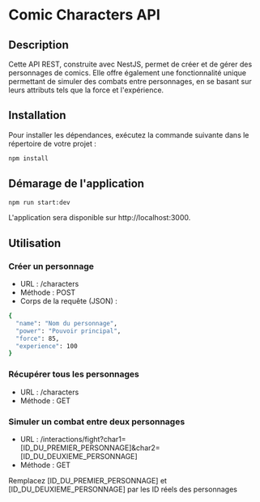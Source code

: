 # Comic Characters API

## Description

Cette API REST, construite avec NestJS, permet de créer et de gérer des personnages de comics. Elle offre également une fonctionnalité unique permettant de simuler des combats entre personnages, en se basant sur leurs attributs tels que la force et l'expérience.

## Installation

Pour installer les dépendances, exécutez la commande suivante dans le répertoire de votre projet :

```bash
npm install
```

## Démarage de l'application

```bash
npm run start:dev
```

L'application sera disponible sur http://localhost:3000.

## Utilisation

### Créer un personnage

- URL : /characters
- Méthode : POST
- Corps de la requête (JSON) :

```bash
{
  "name": "Nom du personnage",
  "power": "Pouvoir principal",
  "force": 85,
  "experience": 100
}
```

### Récupérer tous les personnages

- URL : /characters
- Méthode : GET

### Simuler un combat entre deux personnages

- URL : /interactions/fight?char1=[ID_DU_PREMIER_PERSONNAGE]&char2=[ID_DU_DEUXIEME_PERSONNAGE]
- Méthode : GET

Remplacez [ID_DU_PREMIER_PERSONNAGE] et [ID_DU_DEUXIEME_PERSONNAGE] par les ID réels des personnages
